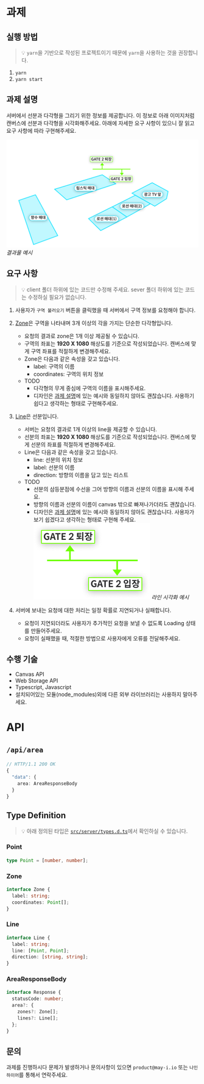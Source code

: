 # 과제

## 실행 방법

> :bulb: `yarn`을 기반으로 작성된 프로젝트이기 때문에 `yarn`을 사용하는 것을 권장합니다.

1. `yarn`
2. `yarn start`

## 과제 설명

서버에서 선분과 다각형을 그리기 위한 정보를 제공합니다. 이 정보로 아래 이미지처럼 캔버스에 선분과 다각형을 시각화해주세요.
아래에 자세한 요구 사항이 있으니 잘 읽고 요구 사항에 따라 구현해주세요.

![결과물 예시]('./../images/result.jpg)
_결과물 예시_

## 요구 사항

> :bulb: client 폴더 하위에 있는 코드만 수정해 주세요. sever 폴더 하위에 있는 코드는 수정하실 필요가 없습니다.

1. 사용자가 `구역 불러오기` 버튼을 클릭했을 때 서버에서 구역 정보를 요청해야 합니다.

2. [Zone](#zone)은 구역을 나타내며 3개 이상의 각을 가지는 단순한 다각형입니다.
   - 요청의 결과로 zone은 1개 이상 제공될 수 있습니다.
   - 구역의 좌표는 **1920 X 1080** 해상도를 기준으로 작성되었습니다. 캔버스에 맞게 구역 좌표를 적절하게 변경해주세요.
   - Zone은 다음과 같은 속성을 갖고 있습니다.
     - label: 구역의 이름
     - coordinates: 구역의 위치 정보
   - TODO
     - 다각형의 무게 중심에 구역의 이름을 표시해주세요.
     - 디자인은 [과제 설명](#과제-설명)에 있는 예시와 동일하지 않아도 괜찮습니다. 사용하기 쉽다고 생각하는 형태로 구현해주세요.

3. [Line](#line)은 선분입니다.
   - 서버는 요청의 결과로 1개 이상의 line을 제공할 수 있습니다.
   - 선분의 좌표는 **1920 X 1080** 해상도를 기준으로 작성되었습니다. 캔버스에 맞게 선분의 좌표를 적절하게 변경해주세요.
   - Line은 다음과 같은 속성을 갖고 있습니다.
     - line: 선분의 위치 정보
     - label: 선분의 이름
     - direction: 방향의 이름을 담고 있는 리스트
   - TODO
     - 선분의 삼등분점에 수선을 그어 방향의 이름과 선분의 이름을 표시해 주세요.
     - 방향의 이름과 선분의 이름이 canvas 밖으로 빠져나가더라도 괜찮습니다.
     - 디자인은 [과제 설명](#과제-설명)에 있는 예시와 동일하지 않아도 괜찮습니다. 사용자가 보기 쉽겠다고 생각하는 형태로 구현해 주세요.
       ![라인 시각화 예시](./images/line_reference.jpg)
       _라인 시각화 예시_

4. 서버에 보내는 요청에 대한 처리는 일정 확률로 지연되거나 실패합니다.
   - 요청이 지연되더라도 사용자가 추가적인 요청을 보낼 수 없도록 Loading 상태를 만들어주세요.
   - 요청이 실패했을 때, 적절한 방법으로 사용자에게 오류를 전달해주세요.

## 수행 기술

- Canvas API
- Web Storage API
- Typescript, Javascript
- 설치되어있는 모듈(node_modules)외에 다른 외부 라이브러리는 사용하지 말아주세요.

# API

## `/api/area`

```typescript
// HTTP/1.1 200 OK
{
  "data": {
    area: AreaResponseBody
  }
}
```

## Type Definition

> :bulb: 아래 정의된 타입은 [`src/server/types.d.ts`](./src/server/types.d.ts)에서 확인하실 수 있습니다.

### Point

```typescript
type Point = [number, number];
```

### Zone

```typescript
interface Zone {
  label: string;
  coordinates: Point[];
}
```

### Line

```typescript
interface Line {
  label: string;
  line: [Point, Point];
  direction: [string, string];
}
```

### AreaResponseBody

```typescript
interface Response {
  statusCode: number;
  area?: {
    zones?: Zone[];
    lines?: Line[];
  };
}
```

## 문의

과제를 진행하시다 문제가 발생하거나 문의사항이 있으면 `product@may-i.io` 또는 `나인하이어`를 통해서 연락주세요.
